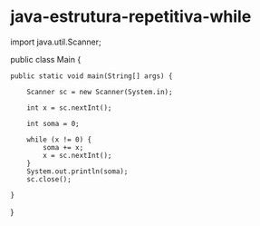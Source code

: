 # java-estrutura-repetitiva-while


import java.util.Scanner;

public class Main {

	public static void main(String[] args) {
		
		Scanner sc = new Scanner(System.in);
		
		int x = sc.nextInt();
		
		int soma = 0;
		
		while (x != 0) {
			soma += x;
			x = sc.nextInt();
		}
		System.out.println(soma);
		sc.close();
		
	}

}
